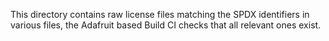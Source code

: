 <!--
SPDX-License-Identifier: CC-BY-4.0
-->
This directory contains raw license files matching the SPDX identifiers in
various files, the Adafruit based Build CI checks that all relevant ones exist.
